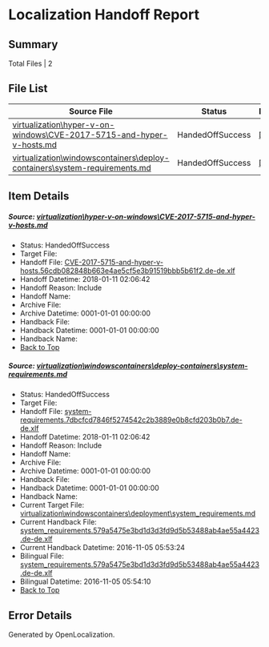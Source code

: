 # <a name='report-top'></a> Localization Handoff Report

## Summary
 Total Files | 2

## File List
 Source File | Status | Details 
 ----------- | ------ | ------- 
 [virtualization\hyper-v-on-windows\CVE-2017-5715-and-hyper-v-hosts.md](https://github.com/Microsoft/Virtualization-Documentation-Private/blob/1070545d5f8a891a3c102513df27406c1033fe57/virtualization/hyper-v-on-windows/CVE-2017-5715-and-hyper-v-hosts.md) | HandedOffSuccess | [Details](#0c718128473a2f83ef0764faff6c8264ef6eeff4117)
 [virtualization\windowscontainers\deploy-containers\system-requirements.md](https://github.com/Microsoft/Virtualization-Documentation-Private/blob/1070545d5f8a891a3c102513df27406c1033fe57/virtualization/windowscontainers/deploy-containers/system-requirements.md) | HandedOffSuccess | [Details](#72829adcd147d684155af4991efe0573a804938e331)

## Item Details
##### <a name='0c718128473a2f83ef0764faff6c8264ef6eeff4117'></a> Source: [virtualization\hyper-v-on-windows\CVE-2017-5715-and-hyper-v-hosts.md](https://github.com/Microsoft/Virtualization-Documentation-Private/blob/1070545d5f8a891a3c102513df27406c1033fe57/virtualization/hyper-v-on-windows/CVE-2017-5715-and-hyper-v-hosts.md)
* Status: HandedOffSuccess
* Target File: 
* Handoff File: [CVE-2017-5715-and-hyper-v-hosts.56cdb082848b663e4ae5cf5e3b91519bbb5b61f2.de-de.xlf](https://github.com/MicrosoftDocs/Virtualization-Documentation-Private.handoff/blob/524c2782446b6b6ae066ad684cffbdbbce3816cf/ol-handoff/MicrosoftDocs/Virtualization-Documentation-Private.de-de/live/CVE-2017-5715-and-hyper-v-hosts.56cdb082848b663e4ae5cf5e3b91519bbb5b61f2.de-de.xlf)
* Handoff Datetime: 2018-01-11 02:06:42
* Handoff Reason: Include
* Handoff Name: 
* Archive File: 
* Archive Datetime: 0001-01-01 00:00:00
* Handback File: 
* Handback Datetime: 0001-01-01 00:00:00
* Handback Name: 
* [Back to Top](#report-top)

##### <a name='72829adcd147d684155af4991efe0573a804938e331'></a> Source: [virtualization\windowscontainers\deploy-containers\system-requirements.md](https://github.com/Microsoft/Virtualization-Documentation-Private/blob/1070545d5f8a891a3c102513df27406c1033fe57/virtualization/windowscontainers/deploy-containers/system-requirements.md)
* Status: HandedOffSuccess
* Target File: 
* Handoff File: [system-requirements.7dbcfcd7846f5274542c2b3889e0b8cfd203b0b7.de-de.xlf](https://github.com/MicrosoftDocs/Virtualization-Documentation-Private.handoff/blob/524c2782446b6b6ae066ad684cffbdbbce3816cf/ol-handoff/MicrosoftDocs/Virtualization-Documentation-Private.de-de/live/system-requirements.7dbcfcd7846f5274542c2b3889e0b8cfd203b0b7.de-de.xlf)
* Handoff Datetime: 2018-01-11 02:06:42
* Handoff Reason: Include
* Handoff Name: 
* Archive File: 
* Archive Datetime: 0001-01-01 00:00:00
* Handback File: 
* Handback Datetime: 0001-01-01 00:00:00
* Handback Name: 
* Current Target File: [virtualization\windowscontainers\deployment\system_requirements.md](https://github.com/MicrosoftDocs/Virtualization-Documentation-Private.de-de/blob/dcceb8fd49170e953de63ab67b146c758822b276/virtualization/windowscontainers/deployment/system_requirements.md)
* Current Handback File: [system_requirements.579a5475e3bd1d3d3fd9d5b53488ab4ae55a4423.de-de.xlf](https://github.com/MicrosoftDocs/Virtualization-Documentation-Private.handback/blob/8e6e2a8fa6267dfcbca35032875f8052853a4695/ol-handback/Microsoft/Virtualization-Documentation-Private.de-de/live/system_requirements.579a5475e3bd1d3d3fd9d5b53488ab4ae55a4423.de-de.xlf)
* Current Handback Datetime: 2016-11-05 05:53:24
* Bilingual File: [system_requirements.579a5475e3bd1d3d3fd9d5b53488ab4ae55a4423.de-de.xlf](https://github.com/MicrosoftDocs/Virtualization-Documentation-Private.handback/blob/8e6e2a8fa6267dfcbca35032875f8052853a4695/ol-handback/Microsoft/Virtualization-Documentation-Private.de-de/live/system_requirements.579a5475e3bd1d3d3fd9d5b53488ab4ae55a4423.de-de.xlf)
* Bilingual Datetime: 2016-11-05 05:54:10
* [Back to Top](#report-top)


## Error Details

Generated by OpenLocalization.
